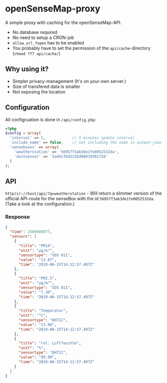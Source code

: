 # openSenseMap-proxy
A simple proxy with caching for the openSenseMap-API.

* No database required
* No need to setup a CRON-job
* `allow_url_fopen` has to be enabled
* You probably have to set the permission of the `api/cache`-directory (`chmod 777 api/cache/`)

## Why using it?
* Simpler privacy-management (It's on your own server.)
* Size of transfered data is smaller
* Not exposing the location

## Configuration
All configruation is done in `/api/config.php`:
```php
<?php
$config = array(
  'interval' => 5,            // 5 minutes update interval
  'include_name' => false,    // not including the name in output-json
  'senseboxes' => array(
    'weatherstation' => '56957f3ab3de1fe0052532da',
    'dustsensor' => '5ad4cf6d223bd8001939172d'
  )
);
```

## API
`http(s)://host/api/?q=weatherstation` - Will return a slimmer version of the official API-route for the senseBox with the id `56957f3ab3de1fe0052532da`.
(Take a look at the configuration.)

### Response
```json
{
  "time": 1560608077,
  "sensors": [
    {
      "title": "PM10",
      "unit": "µg/m³",
      "sensortype": "SDS 011",
      "value": "13.87",
      "time": "2019-06-15T14:12:57.407Z"
    },
    {
      "title": "PM2.5",
      "unit": "µg/m³",
      "sensortype": "SDS 011",
      "value": "7.30",
      "time": "2019-06-15T14:12:57.407Z"
    },
    {
      "title": "Temperatur",
      "unit": "°C",
      "sensortype": "DHT22",
      "value": "13.90",
      "time": "2019-06-15T14:12:57.407Z"
    },
    {
      "title": "rel. Luftfeuchte",
      "unit": "%",
      "sensortype": "DHT22",
      "value": "99.90",
      "time": "2019-06-15T14:12:57.407Z"
    }
  ]
}

```
